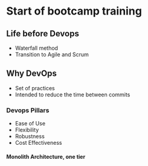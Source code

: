 # Start of bootcamp training
## Life before Devops
- Waterfall method
- Transition to Agile and Scrum
## Why DevOps
- Set of practices
- Intended to reduce the time between commits
### Devops Pillars
- Ease of Use
- Flexibility
- Robustness
- Cost Effectiveness
#### Monolith Architecture, one tier